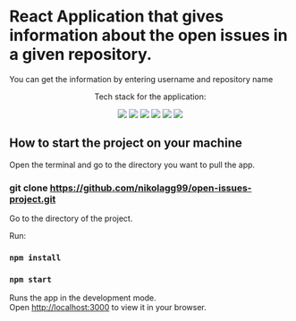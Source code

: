 # React Application that gives information about the open issues in a given repository.

You can get the information by entering username and repository name

<div>
  <p align="center">
    Tech stack for the application:
  </p>

  <div>
    <div align="center">
    <img src="https://img.shields.io/badge/HTML5-E34F26?style=for-the-badge&logo=html5&logoColor=white" /> <img src="https://img.shields.io/badge/CSS3-1572B6?style=for-the-badge&logo=css3&logoColor=white" /> <img src="https://img.shields.io/badge/JavaScript-323330?style=for-the-badge&logo=javascript&logoColor=F7DF1E" /> 
     <img src="https://img.shields.io/badge/npm-CB3837?style=for-the-badge&logo=npm&logoColor=white" /> <img src="https://img.shields.io/badge/React-20232A?style=for-the-badge&logo=react&logoColor=61DAFB" /> <img src="https://img.shields.io/badge/Visual_Studio_Code-0078D4?style=for-the-badge&logo=visual%20studio%20code&logoColor=white" />
</div>
  
## How to start the project on your machine

Open the terminal and go to the directory you want to pull the app.

### git clone https://github.com/nikolagg99/open-issues-project.git

Go to the directory of the project.

Run:
### `npm install`

### `npm start`

Runs the app in the development mode.\
Open [http://localhost:3000](http://localhost:3000) to view it in your browser.
